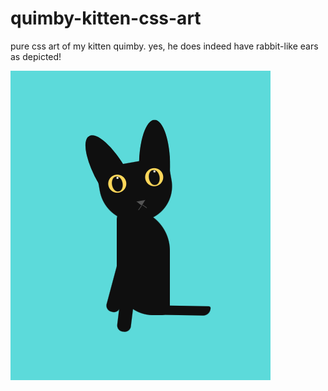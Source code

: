 # quimby-kitten-css-art
pure css art of my kitten quimby. yes, he does indeed have rabbit-like ears as depicted!

![Project Screenshot](https://github.com/veelam/quimby-kitten-css-art/blob/main/screenshot-quimby-css-art.png)
